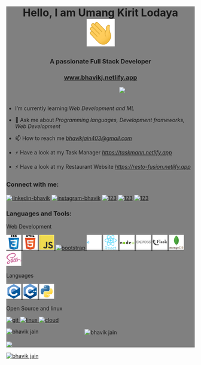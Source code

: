 <div style="background-color:grey">
<div align="center">
<h1>Hello, I am Umang Kirit Lodaya
<div><img src="https://raw.githubusercontent.com/ABSphreak/ABSphreak/master/gifs/Hi.gif" width="75px"><div>
</h1>
</div>
<h3 align="center">A passionate Full Stack Developer</h3>
<h3 align="center"><a href="https://bhavikj.netlify.app">www.bhavikj.netlify.app</a></h3>

<img width=40% align="right" src="https://img.freepik.com/free-vector/colourful-illustration-programmer-working_23-2148281410.jpg?size=338&ext=jpg">
<br>
<br>
  
- I’m currently learning *Web Development and ML*

- 💬 Ask me about *Programming languages, Development frameworks, Web Development*

- 📫 How to reach me *bhavikjain403@gmail.com*

- ⚡ Have a look at my Task Manager *https://taskmann.netlify.app*

- ⚡ Have a look at my Restaurant Website *https://resto-fusion.netlify.app*

<h3 align="left">Connect with me:</h3>
<p align="left">
<a href="https://www.linkedin.com/in/bhavik-jain-0a9ba0217/" target="blank"><img align="center" src="https://raw.githubusercontent.com/rahuldkjain/github-profile-readme-generator/master/src/images/icons/Social/linked-in-alt.svg" alt="linkedin-bhavik" height="30" width="40" /></a>
<a href="https://www.instagram.com/bhavikjain2002/" target="blank"><img align="center" src="https://raw.githubusercontent.com/rahuldkjain/github-profile-readme-generator/master/src/images/icons/Social/instagram.svg" alt="instagram-bhavik" height="30" width="40" /></a>
<a href="https://codeforces.com/profile/bhavikjain403" target="blank"><img align="center" src="https://raw.githubusercontent.com/rahuldkjain/github-profile-readme-generator/master/src/images/icons/Social/codeforces.svg" alt="123" height="30" width="40" /></a>
<a href="https://www.leetcode.com/bhavikjain403" target="blank"><img align="center" src="https://raw.githubusercontent.com/rahuldkjain/github-profile-readme-generator/master/src/images/icons/Social/leet-code.svg" alt="123" height="30" width="40" /></a>
<a href="https://www.codechef.com/users/thebhavikjain" target="blank"><img align="center" src="https://cdn.jsdelivr.net/npm/simple-icons@3.1.0/icons/codechef.svg" alt="123" height="30" width="40" /></a>
</p>

<h3 align="left">Languages and Tools:</h3>
<p align="left">  
  <p> Web Development </p>
  <p>
    <a href="https://www.w3schools.com/css/" target="_blank"> <img src="https://raw.githubusercontent.com/devicons/devicon/master/icons/css3/css3-original-wordmark.svg" alt="css3" width="40" height="40"/> </a> 
    <a href="https://www.mdn.org/html/" target="_blank"> <img src="https://raw.githubusercontent.com/devicons/devicon/master/icons/html5/html5-original-wordmark.svg" alt="html5" width="40" height="40"/> </a>
    <a href="https://developer.mozilla.org/en-US/docs/Web/JavaScript" target="_blank"> <img src="https://raw.githubusercontent.com/devicons/devicon/master/icons/javascript/javascript-original.svg" alt="javascript" width="40" height="40"/> </a>
    <a href="https://getbootstrap.com/" target="_blank"> <img src="https://upload.wikimedia.org/wikipedia/commons/thumb/b/b2/Bootstrap_logo.svg/768px-Bootstrap_logo.svg.png?20210507000024" alt="bootstrap" width="35" height="35"/> </a>
    <a href="https://tailwindcss.com/" target="_blank" rel="noreferrer"> <img src="https://raw.githubusercontent.com/devicons/devicon/master/icons/tailwindcss/tailwindcss-original-wordmark.svg" alt="express" width="40" height="40"/> </a>
    <a href="https://reactjs.org" target="_blank"> <img src="https://raw.githubusercontent.com/devicons/devicon/master/icons/react/react-original-wordmark.svg" alt="react" width="40" height="40"/> </a>
    <a href="https://nodejs.org" target="_blank" rel="noreferrer"> <img src="https://raw.githubusercontent.com/devicons/devicon/master/icons/nodejs/nodejs-original-wordmark.svg" alt="nodejs" width="40" height="40"/> </a>
    <a href="https://expressjs.com" target="_blank" rel="noreferrer"> <img src="https://raw.githubusercontent.com/devicons/devicon/master/icons/express/express-original-wordmark.svg" alt="express" width="40" height="40"/> </a>
    <a href="https://flask.palletsprojects.com/en/2.2.x/" target="_blank" rel="noreferrer"> <img src="https://raw.githubusercontent.com/devicons/devicon/master/icons/flask/flask-original-wordmark.svg" alt="express" width="40" height="40"/> </a>
    <a href="https://www.mongodb.com/" target="_blank" rel="noreferrer"> <img src="https://raw.githubusercontent.com/devicons/devicon/master/icons/mongodb/mongodb-original-wordmark.svg" alt="mongodb" width="40" height="40"/> </a> 
    <a href="https://sass-lang.com" target="_blank" rel="noreferrer"> <img src="https://raw.githubusercontent.com/devicons/devicon/master/icons/sass/sass-original.svg" alt="sass" width="40" height="40"/> </a>
  </p>
  <p> Languages </p>
  <p> <a href="https://www.cprogramming.com/" target="_blank"> <img src="https://raw.githubusercontent.com/devicons/devicon/master/icons/c/c-original.svg" alt="c" width="40" height="40"/> </a> 
  <a href="https://www.w3schools.com/cpp/" target="_blank"> <img src="https://raw.githubusercontent.com/devicons/devicon/master/icons/cplusplus/cplusplus-original.svg" alt="cplusplus" width="40" height="40"/> </a>
    <a href="https://www.python.org" target="_blank"> <img src="https://raw.githubusercontent.com/devicons/devicon/master/icons/python/python-original.svg" alt="python" width="40" height="40"/> </a>
  </p>
  <p> Open Source and linux </p>
  <p>
    <a href="https://git-scm.com/" target="_blank"> <img src="https://www.vectorlogo.zone/logos/git-scm/git-scm-icon.svg" alt="git" width="40" height="40"/> </a>
    <a href="https://www.linux.org/" target="_blank"> <img src="https://camo.githubusercontent.com/775cff44e1c61c0a646d44eeaba420c99ace22da815995cd69259ba53f39cf0f/68747470733a2f2f696d672e69636f6e73382e636f6d2f636f6c6f722f34382f3030303030302f6c696e75782e706e67" alt="linux" width="30" height="40"/> </a>
    <a href="https://cloud.google.com"> <img src="https://camo.githubusercontent.com/582944f6627732531ce1a2e20ad43538d1896e16a5f159ea28fd137dbb8e798a/68747470733a2f2f7777772e766563746f726c6f676f2e7a6f6e652f6c6f676f732f676f6f676c655f636c6f75642f676f6f676c655f636c6f75642d69636f6e2e737667" alt="cloud" width="40" height="40"/> </a>
  </p>

<p><img align="left" src="https://github-readme-stats.vercel.app/api/top-langs?username=bhavikjain403&layout=compact" alt="bhavik jain" width="40%"/></p>

<p> &nbsp; <img align="center" src="https://github-readme-stats.vercel.app/api?username=bhavikjain403" alt="bhavik jain" width="45%"/></p>

<p><img align="center" src="https://github-readme-streak-stats.herokuapp.com/?user=bhavikjain403" /></p>
</div>

 <p align="left"> <a href="https://github.com/bhavikjain403/github-profile-trophy"><img src="https://github-profile-trophy.vercel.app/?username=bhavikjain403" alt="bhavik jain" /></a> </p>

